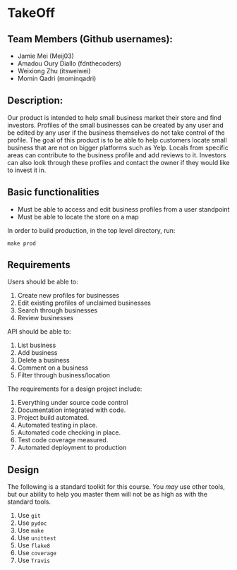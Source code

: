 # TakeOff

## Team Members (Github usernames):
* Jamie Mei (Meij03)
* Amadou Oury Diallo (fdnthecoders)
* Weixiong Zhu (itsweiwei)
* Momin Qadri (mominqadri)

## Description:
Our product is intended to help small business market their store and find investors. Profiles of the small businesses can be created by any user and be edited by any user if the business themselves do not take control of the profile. The goal of this product is to be able to help customers locate 
small business that are not on bigger platforms such as Yelp. Locals from specific areas can contribute to the business profile and add reviews to it. Investors can also look through these profiles and contact the owner if they would like to invest it in. 

## Basic functionalities 
* Must be able to access and edit business profiles from a user standpoint
* Must be able to locate the store on a map


In order to build production, in the top level directory, run:

`make prod`


## Requirements

Users should be able to:

1. Create new profiles for businesses
2. Edit existing profiles of unclaimed businesses
3. Search through businesses
4. Review businesses

API should be able to:

1. List business
2. Add business
3. Delete a business
4. Comment on a business
5. Filter through business/location

The requirements for a design project include:

1. Everything under source code control
1. Documentation integrated with code.
1. Project build automated.
1. Automated testing in place.
1. Automated code checking in place.
1. Test code coverage measured.
1. Automated deployment to production

## Design

The following is a standard toolkit for this course. You *may* use other tools,
but our ability to help you master them will not be as high as with the
standard tools.

1. Use `git`
1. Use `pydoc`
1. Use `make`
1. Use `unittest`
1. Use `flake8`
1. Use `coverage`
1. Use `Travis`


